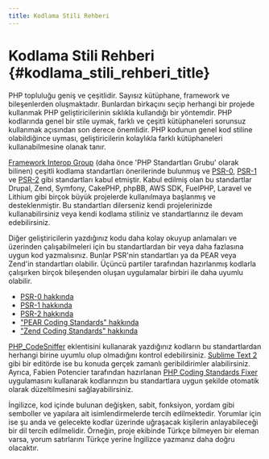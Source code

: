 ```yaml
---
title: Kodlama Stili Rehberi
---
```


# Kodlama Stili Rehberi {#kodlama_stili_rehberi_title}

PHP topluluğu geniş ve çeşitlidir. Sayısız kütüphane, framework ve bileşenlerden oluşmaktadır. Bunlardan birkaçını seçip herhangi bir projede kullanmak PHP geliştiricilerinin sıklıkla kullandığı bir yöntemdir. PHP kodlarında genel bir stile uymak, farklı ve çeşitli kütüphaneleri sorunsuz kullanmak açısından son derece önemlidir. PHP kodunun genel kod stiline olabildiğince uyması, geliştiricilerin kolaylıkla farklı kütüphaneleri kullanabilmesine olanak tanır.

[Framework Interop Group][fig] (daha önce 'PHP Standartları Grubu' olarak bilinen) çeşitli kodlama standartları önerilerinde bulunmuş ve [PSR-0][psr0], [PSR-1][psr1] ve [PSR-2][psr2] gibi standartları kabul etmiştir. Kabul edilmiş olan bu standartlar Drupal, Zend, Symfony, CakePHP, phpBB, AWS SDK, FuelPHP, Laravel ve Lithium gibi birçok büyük projelerde kullanılmaya başlanmış ve desteklenmiştir. Bu standartları dilerseniz kendi projelerinizde kullanabilirsiniz veya kendi kodlama stiliniz ve standartlarınız ile devam edebilirsiniz.

Diğer geliştiricilerin yazdığınız kodu daha kolay okuyup anlamaları ve üzerinden çalışabilmeleri için bu standartlardan bir veya daha fazlasına uygun kod yazmalısınız. Bunlar PSR'nin standartları ya da PEAR veya Zend'in standartları olabilir. Üçüncü partiler tarafından hazırlanmış kodlarla çalışırken birçok bileşenden oluşan uygulamalar birbiri ile daha uyumlu olabilir.

* [PSR-0 hakkında][psr0]
* [PSR-1 hakkında][psr1]
* [PSR-2 hakkında][psr2]
* ["PEAR Coding Standards" hakkında][pear-cs]
* ["Zend Coding Standards" hakkında][zend-cs] 

[PHP_CodeSniffer][phpcs] eklentisini kullanarak yazdığınız kodların bu standartlardan herhangi birine uyumlu olup olmadığını kontrol edebilirsiniz. [Sublime Text 2][st-cs] gibi bir editörde ise bu konuda gerçek zamanlı geribildirimler alabilirsiniz. Ayrıca, Fabien Potencier tarafından hazırlanan [PHP Coding Standards Fixer][phpcsfixer] uygulamasını kullanarak kodlarınızın bu standartlara uygun şekilde otomatik olarak düzeltilmesini sağlayabilirsiniz.

İngilizce, kod içinde bulunan değişken, sabit, fonksiyon, yordam gibi semboller ve yapılara ait isimlendirmelerde tercih edilmektedir. Yorumlar için ise şu anda ve gelecekte kodlar üzerinde uğraşacak kişilerin anlayabileceği bir dil tercih edilmelidir. Örneğin, proje ekibinde Türkçe bilmeyen bir eleman varsa, yorum satırlarını Türkçe yerine İngilizce yazmanız daha doğru olacaktır.

[fig]: http://www.php-fig.org/
[psr0]: https://github.com/php-fig/fig-standards/blob/master/accepted/PSR-0.md
[psr1]: https://github.com/php-fig/fig-standards/blob/master/accepted/PSR-1-basic-coding-standard.md
[psr2]: https://github.com/php-fig/fig-standards/blob/master/accepted/PSR-2-coding-style-guide.md
[psr3]: https://github.com/php-fig/fig-standards/blob/master/accepted/PSR-3-logger-interface.md
[pear-cs]: http://pear.php.net/manual/en/standards.php
[zend-cs]: http://framework.zend.com/wiki/display/ZFDEV2/Coding+Standards
[phpcs]: http://pear.php.net/package/PHP_CodeSniffer/
[st-cs]: https://github.com/benmatselby/sublime-phpcs
[phpcsfixer]: http://cs.sensiolabs.org/

